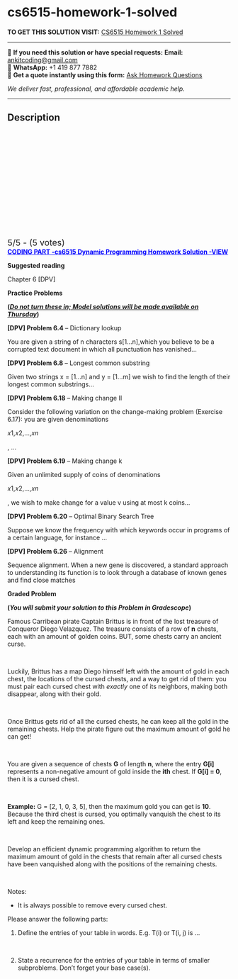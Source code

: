 # cs6515-homework-1-solved
**TO GET THIS SOLUTION VISIT:** [CS6515 Homework 1 Solved](https://www.ankitcodinghub.com/product/cs6515-graded-problem-solved/)


---

📩 **If you need this solution or have special requests:** **Email:** ankitcoding@gmail.com  
📱 **WhatsApp:** +1 419 877 7882  
📄 **Get a quote instantly using this form:** [Ask Homework Questions](https://www.ankitcodinghub.com/services/ask-homework-questions/)

*We deliver fast, professional, and affordable academic help.*

---

<h2>Description</h2>



<div class="kk-star-ratings kksr-auto kksr-align-center kksr-valign-top" data-payload="{&quot;align&quot;:&quot;center&quot;,&quot;id&quot;:&quot;125061&quot;,&quot;slug&quot;:&quot;default&quot;,&quot;valign&quot;:&quot;top&quot;,&quot;ignore&quot;:&quot;&quot;,&quot;reference&quot;:&quot;auto&quot;,&quot;class&quot;:&quot;&quot;,&quot;count&quot;:&quot;5&quot;,&quot;legendonly&quot;:&quot;&quot;,&quot;readonly&quot;:&quot;&quot;,&quot;score&quot;:&quot;5&quot;,&quot;starsonly&quot;:&quot;&quot;,&quot;best&quot;:&quot;5&quot;,&quot;gap&quot;:&quot;4&quot;,&quot;greet&quot;:&quot;Rate this product&quot;,&quot;legend&quot;:&quot;5\/5 - (5 votes)&quot;,&quot;size&quot;:&quot;24&quot;,&quot;title&quot;:&quot;CS6515 Homework 1 Solved&quot;,&quot;width&quot;:&quot;138&quot;,&quot;_legend&quot;:&quot;{score}\/{best} - ({count} {votes})&quot;,&quot;font_factor&quot;:&quot;1.25&quot;}">

<div class="kksr-stars">

<div class="kksr-stars-inactive">
            <div class="kksr-star" data-star="1" style="padding-right: 4px">


<div class="kksr-icon" style="width: 24px; height: 24px;"></div>
        </div>
            <div class="kksr-star" data-star="2" style="padding-right: 4px">


<div class="kksr-icon" style="width: 24px; height: 24px;"></div>
        </div>
            <div class="kksr-star" data-star="3" style="padding-right: 4px">


<div class="kksr-icon" style="width: 24px; height: 24px;"></div>
        </div>
            <div class="kksr-star" data-star="4" style="padding-right: 4px">


<div class="kksr-icon" style="width: 24px; height: 24px;"></div>
        </div>
            <div class="kksr-star" data-star="5" style="padding-right: 4px">


<div class="kksr-icon" style="width: 24px; height: 24px;"></div>
        </div>
    </div>

<div class="kksr-stars-active" style="width: 138px;">
            <div class="kksr-star" style="padding-right: 4px">


<div class="kksr-icon" style="width: 24px; height: 24px;"></div>
        </div>
            <div class="kksr-star" style="padding-right: 4px">


<div class="kksr-icon" style="width: 24px; height: 24px;"></div>
        </div>
            <div class="kksr-star" style="padding-right: 4px">


<div class="kksr-icon" style="width: 24px; height: 24px;"></div>
        </div>
            <div class="kksr-star" style="padding-right: 4px">


<div class="kksr-icon" style="width: 24px; height: 24px;"></div>
        </div>
            <div class="kksr-star" style="padding-right: 4px">


<div class="kksr-icon" style="width: 24px; height: 24px;"></div>
        </div>
    </div>
</div>


<div class="kksr-legend" style="font-size: 19.2px;">
            5/5 - (5 votes)    </div>
    </div>
<span style="color: #0000ff;"><a style="color: #0000ff;" href="https://www.ankitcodinghub.com/product/cs6515-dynamic-programming-homework-solved/"><strong>CODING PART -cs6515 Dynamic Programming Homework Solution -VIEW</strong></a></span>

<strong>Suggested reading</strong>

Chapter 6 [DPV]

<strong>Practice Problems

(<em><u>Do not turn these in; Model solutions will be made available on Thursday</u></em>)</strong>

<strong>[DPV] Problem 6.4</strong> – Dictionary lookup

You are given a string of n characters s[1…n],which you believe to be a corrupted text document in which all punctuation has vanished…

<strong>[DPV] Problem 6.8</strong> – Longest common substring

Given two strings x = [1…n] and y = [1…m] we wish to find the length of their longest common substrings…

<strong>[DPV] Problem 6.18</strong> – Making change II

Consider the following variation on the change-making problem (Exercise 6.17): you are given denominations

𝑥1,𝑥2,…,𝑥𝑛

, …

<strong>[DPV] Problem 6.19</strong> – Making change k

Given an unlimited supply of coins of denominations

𝑥1,𝑥2,…,𝑥𝑛

, we wish to make change for a value v using at most k coins…

<strong>[DPV] Problem 6.20</strong> – Optimal Binary Search Tree

Suppose we know the frequency with which keywords occur in programs of a certain language, for instance …

<strong>[DPV] Problem 6.26</strong> – Alignment

Sequence alignment. When a new gene is discovered, a standard approach to understanding its function is to look through a database of known genes and find close matches

<strong>Graded Problem

(<em>You will submit your solution to this Problem in Gradescope</em>)</strong>

Famous Carribean pirate Captain Brittus is in front of the lost treasure of Conqueror Diego Velazquez. The treasure consists of a row of <strong>n</strong> chests, each with an amount of golden coins. BUT, some chests carry an ancient curse.

&nbsp;

Luckily, Brittus has a map Diego himself left with the amount of gold in each chest, the locations of the cursed chests, and a way to get rid of them: you must pair each cursed chest with <em>exactly</em> one of its neighbors, making both disappear, along with their gold.

&nbsp;

Once Brittus gets rid of all the cursed chests, he can keep all the gold in the remaining chests. Help the pirate figure out the maximum amount of gold he can get!

&nbsp;

You are given a sequence of chests <strong>G</strong> of length <strong>n</strong>, where the entry <strong>G[i]</strong> represents a non-negative amount of gold inside the <strong>ith</strong> chest. If <strong>G[i] = 0</strong>, then it is a cursed chest.

&nbsp;

<strong>Example:</strong> G = [2, 1, 0, 3, 5], then the maximum gold you can get is <strong>10</strong>. Because the third chest is cursed, you optimally vanquish the chest to its left and keep the remaining ones.

&nbsp;

Develop an efficient dynamic programming algorithm to return the maximum amount of gold in the chests that remain after all cursed chests have been vanquished along with the positions of the remaining chests.

&nbsp;

Notes:

<ul>
<li>It is always possible to remove every cursed chest.</li>
</ul>
Please answer the following parts:

<ol>
<li>Define the entries of your table in words. E.g. T(i) or T(i, j) is …</li>
</ol>
&nbsp;

<ol start="2">
<li>State a recurrence for the entries of your table in terms of smaller subproblems. Don’t forget your base case(s).</li>
</ol>
&nbsp;
